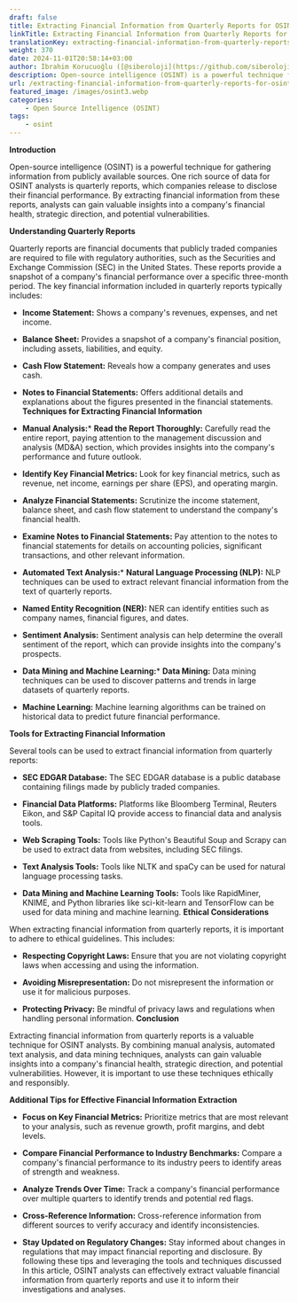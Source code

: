 ```yaml
---
draft: false
title: Extracting Financial Information from Quarterly Reports for OSINT
linkTitle: Extracting Financial Information from Quarterly Reports for OSINT
translationKey: extracting-financial-information-from-quarterly-reports-for-osint
weight: 370
date: 2024-11-01T20:58:14+03:00
author: İbrahim Korucuoğlu ([@siberoloji](https://github.com/siberoloji))
description: Open-source intelligence (OSINT) is a powerful technique for gathering information from publicly available sources. One rich source of data for OSINT analysts is quarterly reports, which companies release to disclose their financial performance.
url: /extracting-financial-information-from-quarterly-reports-for-osint/
featured_image: /images/osint3.webp
categories:
    - Open Source Intelligence (OSINT)
tags:
    - osint
---
```



**Introduction**



Open-source intelligence (OSINT) is a powerful technique for gathering information from publicly available sources. One rich source of data for OSINT analysts is quarterly reports, which companies release to disclose their financial performance. By extracting financial information from these reports, analysts can gain valuable insights into a company's financial health, strategic direction, and potential vulnerabilities.



**Understanding Quarterly Reports**



Quarterly reports are financial documents that publicly traded companies are required to file with regulatory authorities, such as the Securities and Exchange Commission (SEC) in the United States. These reports provide a snapshot of a company's financial performance over a specific three-month period. The key financial information included in quarterly reports typically includes:


* **Income Statement:** Shows a company's revenues, expenses, and net income.

* **Balance Sheet:** Provides a snapshot of a company's financial position, including assets, liabilities, and equity.

* **Cash Flow Statement:** Reveals how a company generates and uses cash.

* **Notes to Financial Statements:** Offers additional details and explanations about the figures presented in the financial statements.
**Techniques for Extracting Financial Information**


* **Manual Analysis:*** **Read the Report Thoroughly:** Carefully read the entire report, paying attention to the management discussion and analysis (MD&amp;A) section, which provides insights into the company's performance and future outlook.

* **Identify Key Financial Metrics:** Look for key financial metrics, such as revenue, net income, earnings per share (EPS), and operating margin.

* **Analyze Financial Statements:** Scrutinize the income statement, balance sheet, and cash flow statement to understand the company's financial health.

* **Examine Notes to Financial Statements:** Pay attention to the notes to financial statements for details on accounting policies, significant transactions, and other relevant information.



* **Automated Text Analysis:*** **Natural Language Processing (NLP):** NLP techniques can be used to extract relevant financial information from the text of quarterly reports.

* **Named Entity Recognition (NER):** NER can identify entities such as company names, financial figures, and dates.

* **Sentiment Analysis:** Sentiment analysis can help determine the overall sentiment of the report, which can provide insights into the company's prospects.



* **Data Mining and Machine Learning:*** **Data Mining:** Data mining techniques can be used to discover patterns and trends in large datasets of quarterly reports.

* **Machine Learning:** Machine learning algorithms can be trained on historical data to predict future financial performance.

**Tools for Extracting Financial Information**



Several tools can be used to extract financial information from quarterly reports:


* **SEC EDGAR Database:** The SEC EDGAR database is a public database containing filings made by publicly traded companies.

* **Financial Data Platforms:** Platforms like Bloomberg Terminal, Reuters Eikon, and S&amp;P Capital IQ provide access to financial data and analysis tools.

* **Web Scraping Tools:** Tools like Python's Beautiful Soup and Scrapy can be used to extract data from websites, including SEC filings.

* **Text Analysis Tools:** Tools like NLTK and spaCy can be used for natural language processing tasks.

* **Data Mining and Machine Learning Tools:** Tools like RapidMiner, KNIME, and Python libraries like sci-kit-learn and TensorFlow can be used for data mining and machine learning.
**Ethical Considerations**



When extracting financial information from quarterly reports, it is important to adhere to ethical guidelines. This includes:


* **Respecting Copyright Laws:** Ensure that you are not violating copyright laws when accessing and using the information.

* **Avoiding Misrepresentation:** Do not misrepresent the information or use it for malicious purposes.

* **Protecting Privacy:** Be mindful of privacy laws and regulations when handling personal information.
**Conclusion**



Extracting financial information from quarterly reports is a valuable technique for OSINT analysts. By combining manual analysis, automated text analysis, and data mining techniques, analysts can gain valuable insights into a company's financial health, strategic direction, and potential vulnerabilities. However, it is important to use these techniques ethically and responsibly.



**Additional Tips for Effective Financial Information Extraction**


* **Focus on Key Financial Metrics:** Prioritize metrics that are most relevant to your analysis, such as revenue growth, profit margins, and debt levels.

* **Compare Financial Performance to Industry Benchmarks:** Compare a company's financial performance to its industry peers to identify areas of strength and weakness.

* **Analyze Trends Over Time:** Track a company's financial performance over multiple quarters to identify trends and potential red flags.

* **Cross-Reference Information:** Cross-reference information from different sources to verify accuracy and identify inconsistencies.

* **Stay Updated on Regulatory Changes:** Stay informed about changes in regulations that may impact financial reporting and disclosure.
By following these tips and leveraging the tools and techniques discussed In this article, OSINT analysts can effectively extract valuable financial information from quarterly reports and use it to inform their investigations and analyses.
